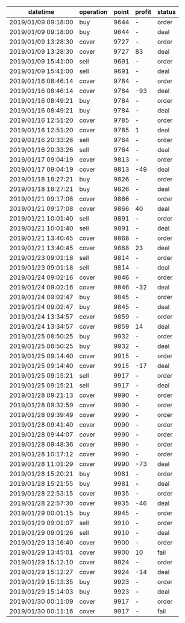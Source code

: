 datetime             |  operation  |  point  |  profit  |  status
---------------------|-------------|---------|----------|--------
2019/01/09 09:18:00  |  buy        |  9644   |  -       |  order
2019/01/09 09:18:00  |  buy        |  9644   |  -       |  deal
2019/01/09 13:28:30  |  cover      |  9727   |  -       |  order
2019/01/09 13:28:30  |  cover      |  9727   |  83      |  deal
2019/01/09 15:41:00  |  sell       |  9691   |  -       |  order
2019/01/09 15:41:00  |  sell       |  9691   |  -       |  deal
2019/01/16 08:46:14  |  cover      |  9784   |  -       |  order
2019/01/16 08:46:14  |  cover      |  9784   |  -93     |  deal
2019/01/16 08:49:21  |  buy        |  9784   |  -       |  order
2019/01/16 08:49:21  |  buy        |  9784   |  -       |  deal
2019/01/16 12:51:20  |  cover      |  9785   |  -       |  order
2019/01/16 12:51:20  |  cover      |  9785   |  1       |  deal
2019/01/16 20:33:26  |  sell       |  9764   |  -       |  order
2019/01/16 20:33:26  |  sell       |  9764   |  -       |  deal
2019/01/17 09:04:19  |  cover      |  9813   |  -       |  order
2019/01/17 09:04:19  |  cover      |  9813   |  -49     |  deal
2019/01/18 18:27:21  |  buy        |  9826   |  -       |  order
2019/01/18 18:27:21  |  buy        |  9826   |  -       |  deal
2019/01/21 09:17:08  |  cover      |  9866   |  -       |  order
2019/01/21 09:17:08  |  cover      |  9866   |  40      |  deal
2019/01/21 10:01:40  |  sell       |  9891   |  -       |  order
2019/01/21 10:01:40  |  sell       |  9891   |  -       |  deal
2019/01/21 13:40:45  |  cover      |  9868   |  -       |  order
2019/01/21 13:40:45  |  cover      |  9868   |  23      |  deal
2019/01/23 09:01:18  |  sell       |  9814   |  -       |  order
2019/01/23 09:01:18  |  sell       |  9814   |  -       |  deal
2019/01/24 09:02:16  |  cover      |  9846   |  -       |  order
2019/01/24 09:02:16  |  cover      |  9846   |  -32     |  deal
2019/01/24 09:02:47  |  buy        |  9845   |  -       |  order
2019/01/24 09:02:47  |  buy        |  9845   |  -       |  deal
2019/01/24 13:34:57  |  cover      |  9859   |  -       |  order
2019/01/24 13:34:57  |  cover      |  9859   |  14      |  deal
2019/01/25 08:50:25  |  buy        |  9932   |  -       |  order
2019/01/25 08:50:25  |  buy        |  9932   |  -       |  deal
2019/01/25 09:14:40  |  cover      |  9915   |  -       |  order
2019/01/25 09:14:40  |  cover      |  9915   |  -17     |  deal
2019/01/25 09:15:21  |  sell       |  9917   |  -       |  order
2019/01/25 09:15:21  |  sell       |  9917   |  -       |  deal
2019/01/28 09:21:13  |  cover      |  9990   |  -       |  order
2019/01/28 09:32:59  |  cover      |  9990   |  -       |  order
2019/01/28 09:39:49  |  cover      |  9990   |  -       |  order
2019/01/28 09:41:40  |  cover      |  9990   |  -       |  order
2019/01/28 09:44:07  |  cover      |  9990   |  -       |  order
2019/01/28 09:48:36  |  cover      |  9990   |  -       |  order
2019/01/28 10:17:12  |  cover      |  9990   |  -       |  order
2019/01/28 11:01:29  |  cover      |  9990   |  -73     |  deal
2019/01/28 15:20:21  |  buy        |  9981   |  -       |  order
2019/01/28 15:21:55  |  buy        |  9981   |  -       |  deal
2019/01/28 22:53:15  |  cover      |  9935   |  -       |  order
2019/01/28 22:57:30  |  cover      |  9935   |  -46     |  deal
2019/01/29 00:01:15  |  buy        |  9945   |  -       |  order
2019/01/29 09:01:07  |  sell       |  9910   |  -       |  order
2019/01/29 09:01:26  |  sell       |  9910   |  -       |  deal
2019/01/29 13:16:40  |  cover      |  9900   |  -       |  order
2019/01/29 13:45:01  |  cover      |  9900   |  10      |  fail
2019/01/29 15:12:10  |  cover      |  9924   |  -       |  order
2019/01/29 15:12:27  |  cover      |  9924   |  -14     |  deal
2019/01/29 15:13:35  |  buy        |  9923   |  -       |  order
2019/01/29 15:14:03  |  buy        |  9923   |  -       |  deal
2019/01/30 00:11:09  |  cover      |  9917   |  -       |  order
2019/01/30 00:11:16  |  cover      |  9917   |  -       |  fail
